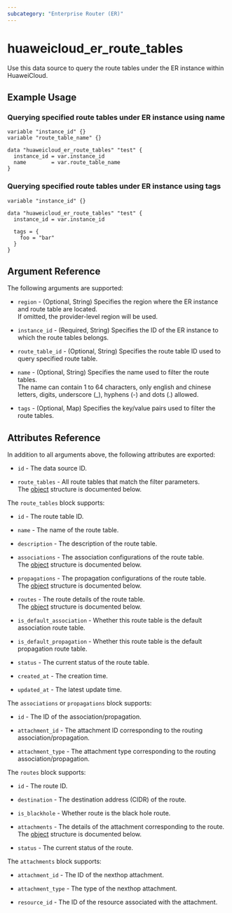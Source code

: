 ```yaml
---
subcategory: "Enterprise Router (ER)"
---
```


# huaweicloud_er_route_tables

Use this data source to query the route tables under the ER instance within HuaweiCloud.

## Example Usage

### Querying specified route tables under ER instance using name

```HCL
variable "instance_id" {}
variable "route_table_name" {}

data "huaweicloud_er_route_tables" "test" {
  instance_id = var.instance_id
  name        = var.route_table_name
}
```

### Querying specified route tables under ER instance using tags

```HCL
variable "instance_id" {}

data "huaweicloud_er_route_tables" "test" {
  instance_id = var.instance_id

  tags = {
    foo = "bar"
  }
}
```

## Argument Reference

The following arguments are supported:

* `region` - (Optional, String) Specifies the region where the ER instance and route table are located.  
  If omitted, the provider-level region will be used.

* `instance_id` - (Required, String) Specifies the ID of the ER instance to which the route tables belongs.

* `route_table_id` - (Optional, String) Specifies the route table ID used to query specified route table.

* `name` - (Optional, String) Specifies the name used to filter the route tables.  
  The name can contain 1 to 64 characters, only english and chinese letters, digits, underscore (_), hyphens (-) and
  dots (.) allowed.

* `tags` - (Optional, Map) Specifies the key/value pairs used to filter the route tables.

## Attributes Reference

In addition to all arguments above, the following attributes are exported:

* `id` - The data source ID.

* `route_tables` - All route tables that match the filter parameters.  
  The [object](#route_tables) structure is documented below.

<a name="route_tables"></a>
The `route_tables` block supports:

* `id` - The route table ID.

* `name` - The name of the route table.

* `description` - The description of the route table.

* `associations` - The association configurations of the route table.  
  The [object](#route_table_relationship) structure is documented below.

* `propagations` - The propagation configurations of the route table.  
  The [object](#route_table_relationship) structure is documented below.

* `routes` - The route details of the route table.  
  The [object](#route_table_routes) structure is documented below.

* `is_default_association` - Whether this route table is the default association route table.

* `is_default_propagation` - Whether this route table is the default propagation route table.

* `status` - The current status of the route table.

* `created_at` - The creation time.

* `updated_at` - The latest update time.

<a name="route_table_relationship"></a>
The `associations` or `propagations` block supports:

* `id` - The ID of the association/propagation.

* `attachment_id` - The attachment ID corresponding to the routing association/propagation.

* `attachment_type` - The attachment type corresponding to the routing association/propagation.

<a name="route_table_routes"></a>
The `routes` block supports:

* `id` - The route ID.

* `destination` - The destination address (CIDR) of the route.

* `is_blackhole` - Whether route is the black hole route.

* `attachments` - The details of the attachment corresponding to the route.  
  The [object](#route_table_route_attachments) structure is documented below.

* `status` - The current status of the route.

<a name="route_table_route_attachments"></a>
The `attachments` block supports:

* `attachment_id` - The ID of the nexthop attachment.

* `attachment_type` - The type of the nexthop attachment.

* `resource_id` - The ID of the resource associated with the attachment.
